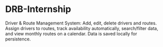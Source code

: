 # DRB-Internship
Driver &amp; Route Management System: Add, edit, delete drivers and routes. Assign drivers to routes, track availability automatically, search/filter data, and view monthly routes on a calendar. Data is saved locally for persistence.
